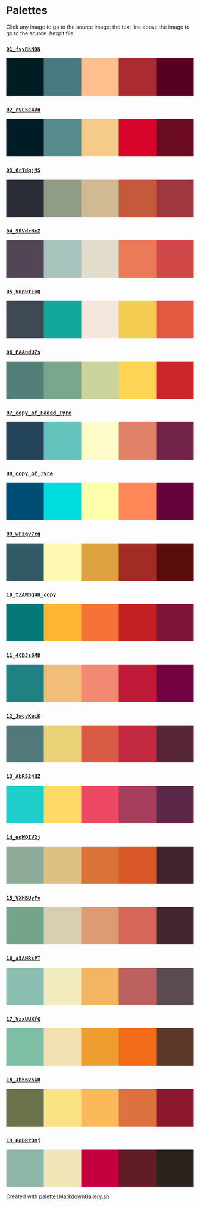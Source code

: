 # Palettes

Click any image to go to the source image; the text line above the image to go to the source .hexplt file.

### [`01_fvyRkNDN`](01_fvyRkNDN.hexplt)

[ ![01_fvyRkNDN.png](01_fvyRkNDN.png) ](01_fvyRkNDN.png)

### [`02_rvC5C4Vu`](02_rvC5C4Vu.hexplt)

[ ![02_rvC5C4Vu.png](02_rvC5C4Vu.png) ](02_rvC5C4Vu.png)

### [`03_6rTdqjMS`](03_6rTdqjMS.hexplt)

[ ![03_6rTdqjMS.png](03_6rTdqjMS.png) ](03_6rTdqjMS.png)

### [`04_5RVdrNxZ`](04_5RVdrNxZ.hexplt)

[ ![04_5RVdrNxZ.png](04_5RVdrNxZ.png) ](04_5RVdrNxZ.png)

### [`05_VRp9tEeQ`](05_VRp9tEeQ.hexplt)

[ ![05_VRp9tEeQ.png](05_VRp9tEeQ.png) ](05_VRp9tEeQ.png)

### [`06_PAAndU7s`](06_PAAndU7s.hexplt)

[ ![06_PAAndU7s.png](06_PAAndU7s.png) ](06_PAAndU7s.png)

### [`07_copy_of_Faded_Tyre`](07_copy_of_Faded_Tyre.hexplt)

[ ![07_copy_of_Faded_Tyre.png](07_copy_of_Faded_Tyre.png) ](07_copy_of_Faded_Tyre.png)

### [`08_copy_of_Tyre`](08_copy_of_Tyre.hexplt)

[ ![08_copy_of_Tyre.png](08_copy_of_Tyre.png) ](08_copy_of_Tyre.png)

### [`09_wFzqv7cq`](09_wFzqv7cq.hexplt)

[ ![09_wFzqv7cq.png](09_wFzqv7cq.png) ](09_wFzqv7cq.png)

### [`10_tZAWDq4H_copy`](10_tZAWDq4H_copy.hexplt)

[ ![10_tZAWDq4H_copy.png](10_tZAWDq4H_copy.png) ](10_tZAWDq4H_copy.png)

### [`11_4CBJs6MD`](11_4CBJs6MD.hexplt)

[ ![11_4CBJs6MD.png](11_4CBJs6MD.png) ](11_4CBJs6MD.png)

### [`12_JwcyKeiK`](12_JwcyKeiK.hexplt)

[ ![12_JwcyKeiK.png](12_JwcyKeiK.png) ](12_JwcyKeiK.png)

### [`13_AbR524BZ`](13_AbR524BZ.hexplt)

[ ![13_AbR524BZ.png](13_AbR524BZ.png) ](13_AbR524BZ.png)

### [`14_eqWQIV2j`](14_eqWQIV2j.hexplt)

[ ![14_eqWQIV2j.png](14_eqWQIV2j.png) ](14_eqWQIV2j.png)

### [`15_VXHBUyFv`](15_VXHBUyFv.hexplt)

[ ![15_VXHBUyFv.png](15_VXHBUyFv.png) ](15_VXHBUyFv.png)

### [`16_a5ANRsPT`](16_a5ANRsPT.hexplt)

[ ![16_a5ANRsPT.png](16_a5ANRsPT.png) ](16_a5ANRsPT.png)

### [`17_VzxUUXfG`](17_VzxUUXfG.hexplt)

[ ![17_VzxUUXfG.png](17_VzxUUXfG.png) ](17_VzxUUXfG.png)

### [`18_Jb56v5GR`](18_Jb56v5GR.hexplt)

[ ![18_Jb56v5GR.png](18_Jb56v5GR.png) ](18_Jb56v5GR.png)

### [`19_6dDRrDmj`](19_6dDRrDmj.hexplt)

[ ![19_6dDRrDmj.png](19_6dDRrDmj.png) ](19_6dDRrDmj.png)

Created with [palettesMarkdownGallery.sh](https://github.com/earthbound19/_ebDev/blob/master/scripts/imgAndVideo/palettesMarkdownGallery.sh).